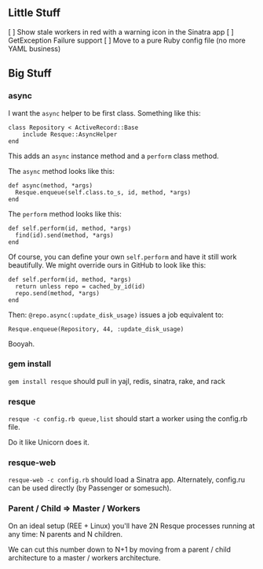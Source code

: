 Little Stuff
-----------

[ ] Show stale workers in red with a warning icon in the Sinatra app
[ ] GetException Failure support
[ ] Move to a pure Ruby config file (no more YAML business)


Big Stuff
---------

### async

I want the `async` helper to be first class. Something like this:

    class Repository < ActiveRecord::Base
        include Resque::AsyncHelper
    end

This adds an `async` instance method and a `perform` class method.

The `async` method looks like this:

    def async(method, *args)
      Resque.enqueue(self.class.to_s, id, method, *args)
    end

The `perform` method looks like this:

    def self.perform(id, method, *args)
      find(id).send(method, *args)
    end

Of course, you can define your own `self.perform` and have it still 
work beautifully. We might override ours in GitHub to look like this:

    def self.perform(id, method, *args)
      return unless repo = cached_by_id(id)
      repo.send(method, *args)
    end

Then: `@repo.async(:update_disk_usage)` issues a job equivalent to:

    Resque.enqueue(Repository, 44, :update_disk_usage)

Booyah.


### gem install

`gem install resque` should pull in yajl, redis, sinatra, rake, and rack


### resque

`resque -c config.rb queue,list` should start a worker using the config.rb file.

Do it like Unicorn does it.


### resque-web

`resque-web -c config.rb` should load a Sinatra app. Alternately,
config.ru can be used directly (by Passenger or somesuch).


### Parent / Child => Master / Workers

On an ideal setup (REE + Linux) you'll have 2N Resque processes
running at any time: N parents and N children.

We can cut this number down to N+1 by moving from a parent / child
architecture to a master / workers architecture.

